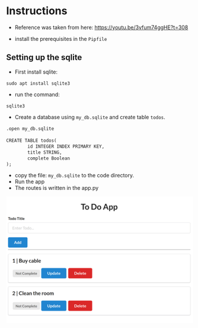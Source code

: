 # Instructions

* Reference was taken from here: https://youtu.be/3vfum74ggHE?t=308


* install the prerequisites in the `Pipfile`

## Setting up the sqlite

* First install sqlite:

```linux
sudo apt install sqlite3
```

* run the command:

```linux
sqlite3
```

* Create a database using `my_db.sqlite` and create table `todos`.

```commandline
.open my_db.sqlite

CREATE TABLE todos(                                                                                    
        id INTEGER INDEX PRIMARY KEY,                                                                           
        title STRING,                                                                                           
        complete Boolean        
);
```

* copy the file: `my_db.sqlite` to the code directory.
* Run the app
* The routes is written in the app.py

<p align="center"> <!-- style="width:400px;" -->
  <img src="images/screenshot.png" title="tool tip here">
</p>
